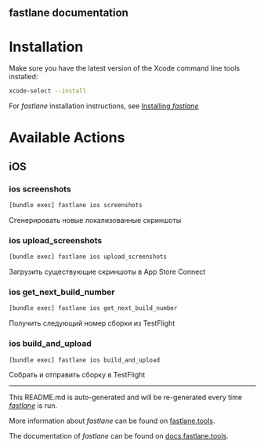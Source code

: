 fastlane documentation
----

# Installation

Make sure you have the latest version of the Xcode command line tools installed:

```sh
xcode-select --install
```

For _fastlane_ installation instructions, see [Installing _fastlane_](https://docs.fastlane.tools/#installing-fastlane)

# Available Actions

## iOS

### ios screenshots

```sh
[bundle exec] fastlane ios screenshots
```

Сгенерировать новые локализованные скриншоты

### ios upload_screenshots

```sh
[bundle exec] fastlane ios upload_screenshots
```

Загрузить существующие скриншоты в App Store Connect

### ios get_next_build_number

```sh
[bundle exec] fastlane ios get_next_build_number
```

Получить следующий номер сборки из TestFlight

### ios build_and_upload

```sh
[bundle exec] fastlane ios build_and_upload
```

Собрать и отправить сборку в TestFlight

----

This README.md is auto-generated and will be re-generated every time [_fastlane_](https://fastlane.tools) is run.

More information about _fastlane_ can be found on [fastlane.tools](https://fastlane.tools).

The documentation of _fastlane_ can be found on [docs.fastlane.tools](https://docs.fastlane.tools).
